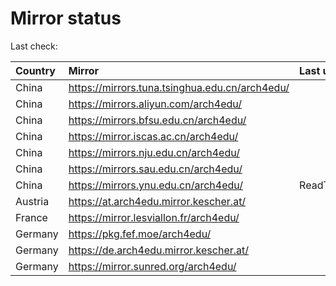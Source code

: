 <script src="./time.js"></script>
# Mirror status
Last check: <script type="text/javascript">localize(1683040813.40707);</script>

|Country|Mirror|Last update|
|:------|:-----|:----------|
|China|https://mirrors.tuna.tsinghua.edu.cn/arch4edu/|<script type="text/javascript">localize(1683009041);</script>|
|China|https://mirrors.aliyun.com/arch4edu/|<script type="text/javascript">localize(1682879263);</script>|
|China|https://mirrors.bfsu.edu.cn/arch4edu/|<script type="text/javascript">localize(1683009041);</script>|
|China|https://mirror.iscas.ac.cn/arch4edu/|<script type="text/javascript">localize(1683009041);</script>|
|China|https://mirrors.nju.edu.cn/arch4edu/|<script type="text/javascript">localize(1683009041);</script>|
|China|https://mirrors.sau.edu.cn/arch4edu/|<script type="text/javascript">localize(1673850842);</script>|
|China|https://mirrors.ynu.edu.cn/arch4edu/|ReadTimeout|
|Austria|https://at.arch4edu.mirror.kescher.at/|<script type="text/javascript">localize(1683009041);</script>|
|France|https://mirror.lesviallon.fr/arch4edu/|<script type="text/javascript">localize(1683009041);</script>|
|Germany|https://pkg.fef.moe/arch4edu/|<script type="text/javascript">localize(1683009041);</script>|
|Germany|https://de.arch4edu.mirror.kescher.at/|<script type="text/javascript">localize(1683009041);</script>|
|Germany|https://mirror.sunred.org/arch4edu/|<script type="text/javascript">localize(1683009041);</script>|

<script src="./tablefilter/tablefilter.js"></script>
<script src="./table.js"></script>